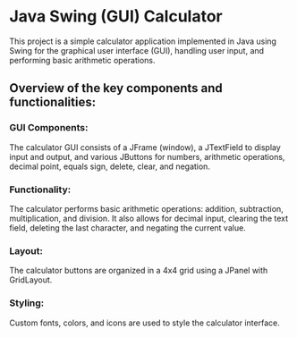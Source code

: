 # Java Swing (GUI) Calculator 

This project is a simple calculator application implemented in Java using Swing for the graphical user interface (GUI), handling user input, and performing basic arithmetic operations.

## Overview of the key components and functionalities:

### GUI Components: 
The calculator GUI consists of a JFrame (window), a JTextField to display input and output, and various JButtons for numbers, arithmetic operations, decimal point, equals sign, delete, clear, and negation.

### Functionality: 
The calculator performs basic arithmetic operations: addition, subtraction, multiplication, and division. It also allows for decimal input, clearing the text field, deleting the last character, and negating the current value.

### Layout:
The calculator buttons are organized in a 4x4 grid using a JPanel with GridLayout.

### Styling: 
Custom fonts, colors, and icons are used to style the calculator interface.


